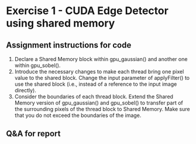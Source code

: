 # Exercise 1 - CUDA Edge Detector using shared memory

## Assignment instructions for code

1. Declare a Shared Memory block within gpu_gaussian() and another one within gpu_sobel().
2. Introduce the necessary changes to make each thread bring one pixel value to the shared block. Change the input parameter of applyFilter() to use the shared block (i.e., instead of a reference to the input image directly).
3. Consider the boundaries of each thread block. Extend the Shared Memory version of gpu_gaussian() and gpu_sobel() to transfer part of the surrounding pixels of the thread block to Shared Memory. Make sure that you do not exceed the boundaries of the image.

## Q&A for report

